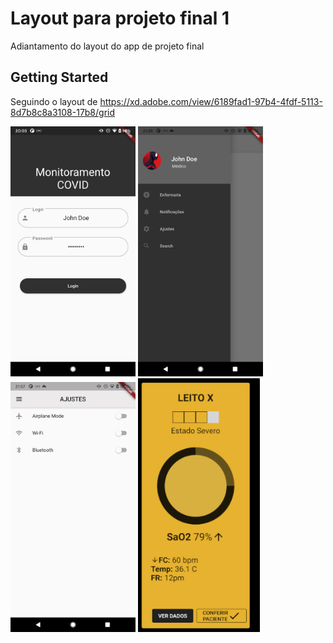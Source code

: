 # Layout para projeto final 1

Adiantamento do layout do app de projeto final

## Getting Started

Seguindo o layout de https://xd.adobe.com/view/6189fad1-97b4-4fdf-5113-8d7b8c8a3108-17b8/grid

<img src="/Images_git/Login.png" width="200"> <img src="/Images_git/DrawerMenu.png" width="200"> <img src="/Images_git/Settings.png" width="200"> <img src="/Images_git/Alert.png" width="195"> 



